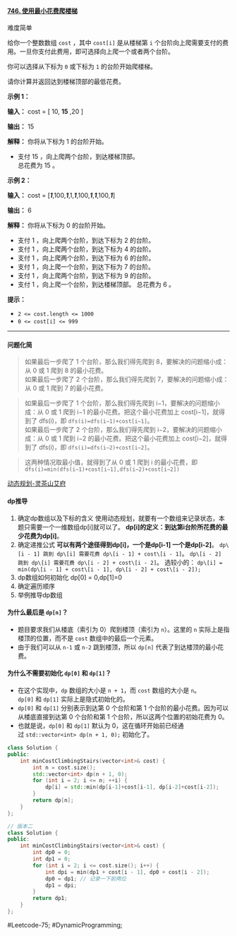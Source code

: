 #### [746. 使用最小花费爬楼梯](https://leetcode.cn/problems/min-cost-climbing-stairs/)

难度简单

给你一个整数数组 `cost` ，其中 `cost[i]` 是从楼梯第 `i` 个台阶向上爬需要支付的费用。一旦你支付此费用，即可选择向上爬一个或者两个台阶。

你可以选择从下标为 `0` 或下标为 `1` 的台阶开始爬楼梯。

请你计算并返回达到楼梯顶部的最低花费。

**示例 1：**

**输入：** cost = \[ 10, **15** ,20 \]

**输出：** 15

**解释：** 你将从下标为 1 的台阶开始。  
- 支付 15 ，向上爬两个台阶，到达楼梯顶部。  
总花费为 15 。

**示例 2：**

**输入：** cost = \[_**1**_,100,_**1**_,1,_**1**_,100,_**1**_,_**1**_,100,_**1**_\]

**输出：** 6

**解释：** 你将从下标为 0 的台阶开始。

- 支付 1 ，向上爬两个台阶，到达下标为 2 的台阶。
- 支付 1 ，向上爬两个台阶，到达下标为 4 的台阶。
- 支付 1 ，向上爬两个台阶，到达下标为 6 的台阶。
- 支付 1 ，向上爬一个台阶，到达下标为 7 的台阶。
- 支付 1 ，向上爬两个台阶，到达下标为 9 的台阶。
- 支付 1 ，向上爬一个台阶，到达楼梯顶部。
总花费为 6 。

**提示：**

-   `2 <= cost.length <= 1000`
-   `0 <= cost[i] <= 999`

---- ----
#### 问题化简
> 如果最后一步爬了 1 个台阶，那么我们得先爬到 8，要解决的问题缩小成：从 0 或 1 爬到 8 的最小花费。  
> 如果最后一步爬了 2 个台阶，那么我们得先爬到 7，要解决的问题缩小成：从 0 或 1 爬到 7 的最小花费。  

>如果最后一步爬了 1 个台阶，那么我们得先爬到 i−1，要解决的问题缩小成：从 0 或 1 爬到 i−1 的最小花费。把这个最小花费加上 cost[i−1]，就得到了 dfs(i)，即 `dfs(i)=dfs(i−1)+cost[i−1]`。  
 如果最后一步爬了 2 个台阶，那么我们得先爬到 i−2，要解决的问题缩小成：从 0 或 1 爬到 i−2 的最小花费。把这个最小花费加上 cost[i−2]，就得到了 dfs(i)，即 `dfs(i)=dfs(i−2)+cost[i−2]`。  

> 这两种情况取最小值，就得到了从 0 或 1 爬到 i 的最小花费，即
` dfs(i)=min(dfs(i−1)+cost[i−1],dfs(i−2)+cost[i−2])`

[动态规划-灵茶山艾府](https://leetcode.cn/problems/min-cost-climbing-stairs/solutions/2569116/jiao-ni-yi-bu-bu-si-kao-dong-tai-gui-hua-j99e/)

#### dp推导
1.  确定dp数组以及下标的含义
使用动态规划，就要有一个数组来记录状态，本题只需要一个一维数组dp[i]就可以了。
**dp\[i]的定义：到达第i台阶所花费的最少花费为dp\[i]**。
2.  确定递推公式
**可以有两个途径得到dp[i]，一个是dp[i-1] 一个是dp[i-2]**。
    `dp\[i - 1] 跳到 dp\[i] 需要花费 dp\[i - 1] + cost\[i - 1]`。
    `dp\[i - 2] 跳到 dp\[i] 需要花费 dp\[i - 2] + cost\[i - 2]`。
选较小的：
    `dp\[i] = min(dp\[i - 1] + cost\[i - 1], dp\[i - 2] + cost\[i - 2]);`
3.  dp数组如何初始化
dp\[0] = 0,dp\[1]=0
4.  确定遍历顺序
5. 举例推导dp数组

#### 为什么最后是 `dp[n]`？

- 题目要求我们从楼底（索引为 0）爬到楼顶（索引为 `n`）。这里的 `n` 实际上是指楼顶的位置，而不是 `cost` 数组中的最后一个元素。
- 由于我们可以从 `n-1` 或 `n-2` 跳到楼顶，所以 `dp[n]` 代表了到达楼顶的最小花费。

#### 为什么不需要初始化 `dp[0]` 和 `dp[1]`？

- 在这个实现中，`dp` 数组的大小是 `n + 1`，而 `cost` 数组的大小是 `n`。`dp[0]` 和 `dp[1]` 实际上是隐式初始化的。
- `dp[0]` 和 `dp[1]` 分别表示到达第 0 个台阶和第 1 个台阶的最小花费。因为可以从楼底直接到达第 0 个台阶和第 1 个台阶，所以这两个位置的初始花费为 0。
- 也就是说，`dp[0]` 和 `dp[1]` 默认为 0，这在循环开始前已经通过 `std::vector<int> dp(n + 1, 0);` 初始化了。

```cpp
class Solution {
public:
    int minCostClimbingStairs(vector<int>& cost) {
        int n = cost.size();
        std::vector<int> dp(n + 1, 0);
        for (int i = 2; i <= n; ++i) {
            dp[i] = std::min(dp[i-1]+cost[i-1], dp[i-2]+cost[i-2]);
        }
        return dp[n];
    }
};
```

```cpp
// 版本二
class Solution {
public:
    int minCostClimbingStairs(vector<int>& cost) {
        int dp0 = 0;
        int dp1 = 0;
        for (int i = 2; i <= cost.size(); i++) {
            int dpi = min(dp1 + cost[i - 1], dp0 + cost[i - 2]);
            dp0 = dp1; // 记录一下前两位
            dp1 = dpi;
        }
        return dp1;
    }
};
```
#Leetcode-75; #DynamicProgramming;
